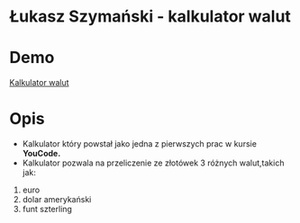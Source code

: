 # Łukasz Szymański - kalkulator walut

# Demo

[Kalkulator walut](https://lszymanski23308.github.io/currency-converter/)
        
# Opis 
- Kalkulator który powstał jako jedna z pierwszych prac w kursie **YouCode.**
- Kalkulator pozwala na przeliczenie ze złotówek 3 różnych walut,takich jak:
1. euro 
1. dolar amerykański 
1. funt szterling
